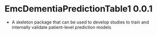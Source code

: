 EmcDementiaPredictionTable1 0.0.1
======================
  - A skeleton package that can be used to develop studies to train and internally validate patient-level prediction models
